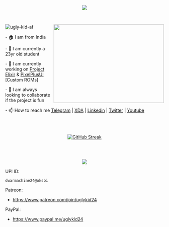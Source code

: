 <p align="center">
  <img src="https://i.imgur.com/U4C6ZO4.png" />
</p>

<!-- <p align="center"> 
  <img src="https://github-readme-streak-stats.herokuapp.com/?user=ugly-kid-af&theme=dark"/>
</p> -->

<br>

<div>
  <img align="right" height=250 width=350 src="https://miro.medium.com/max/1360/0*7Q3yvSIv_t0ioJ-Z.gif" />

<p align="left">
 <img src="https://komarev.com/ghpvc/?username=ugly-kid-af&style=flat-square" alt="ugly-kid-af" />
</p>

<p align="left">
  - 🏠 I am from India
</p>
<p align="left">
  - 🌱 I am currently a 23yr old student
</p>
<p align="left">
  - 🏢 I am currently working on <a href="https://projectelixiros.com">Project Elixir</a> & <a href="https://ppui.site">PixelPlusUI</a> [Custom ROMs]
</p>
<p align="left">
  - 👯 I am always looking to collaborate if the project is fun
</p>
<p align="left">
  - 📫 How to reach me <a href="https://telegram.me/ugly_kid_af">Telegram</a> | <a href="https://forum.xda-developers.com/m/sourav24071999.9437589">XDA</a> | <a href="https://www.linkedin.com/in/sourav2407">Linkedin</a> | <a href="https://twitter.com/ugly_kid_af">Twitter</a> | <a href="https://bit.ly/3ugH2Kw">Youtube</a> 
</p>

  </div>

<br>
<br>

<div align="center"> 
  
[![GitHub Streak](https://streak-stats.demolab.com?user=ugly-kid-af&hide_border=true&date_format=j%20M%5B%20Y%5D)](https://git.io/streak-stats)

</div>

<br>
<br>

<p align="center">
  <img src="https://i.imgur.com/sffMtJn.png" />
</p>

UPI ID: 
```
dwarmachine24@oksbi
```
Patreon: 
- https://www.patreon.com/join/uglykid24

PayPal:
- https://www.paypal.me/uglykid24

